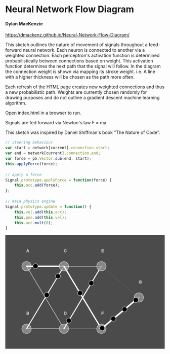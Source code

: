 # Neural Network Flow Diagram
#### Dylan MacKenzie

https://dmackenz.github.io/Neural-Network-Flow-Diagram/

This sketch outlines the nature of movement of signals throughout a feed-forward neural network. Each neuron is connected to another via a weighted connection. Each perceptron's activation function is determined probabilistically between connections based on weight. This activation function determines the next path that the signal will follow. In the diagram the connection weight is shown via mapping its stroke weight. i.e. A line with a higher thickness will be chosen as the path more often.

Each refresh of the HTML page creates new weighted connections and thus a new probabilistic path. Weights are currently chosen randomly for drawing purposes and do not outline a gradient descent machine learning algorithm.

Open index.html in a browser to run.

Signals are fed forward via Newton's law F = ma.

This sketch was inspired by Daniel Shiffman's book "The Nature of Code".
```javascript
// steering behaviour
var start = network[current].connection.start;
var end = network[current].connection.end;
var force = p5.Vector.sub(end, start);
this.applyForce(force);

// apply a force
Signal.prototype.applyForce = function(force) {
    this.acc.add(force);
};

// main physics engine
Signal.prototype.update = function() {
    this.vel.add(this.acc);
    this.pos.add(this.vel);
    this.acc.mult(0);
}
```
![alt text](https://github.com/dmackenz/neural-network-flow-diagram/blob/master/example.png?raw=true)
